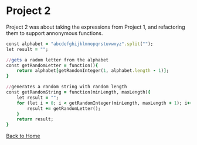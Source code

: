 # Project 2

Project 2 was about taking the expressions from Project 1, and refactoring them to support annonymous functions.
```ruby
const alphabet = "abcdefghijklmnopqrstuvwxyz".split("");
let result = "";

//gets a radom letter from the alphabet
const getRandomLetter = function(){
    return alphabet[getRandomInteger(1, alphabet.length - 1)];
}

//generates a random string with random length
const getRandomString = function(minLength, maxLength){
    let result = "";
    for (let i = 0; i < getRandomInteger(minLength, maxLength + 1); i++) {
        result += getRandomLetter();
    }
    return result;
}
```
<a href="https://joeybez.github.io/joeybezner.github.io/">Back to Home</a>

